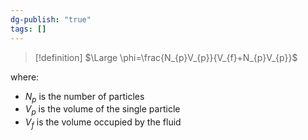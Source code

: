```yaml
---
dg-publish: "true"
tags: []
---
```

>[!definition]
> $\Large \phi=\frac{N_{p}V_{p}}{V_{f}+N_{p}V_{p}}$

where:
- $N_{p}$ is the number of particles
- $V_{p}$ is the volume of the single particle
- $V_{f}$ is the volume occupied by the fluid
